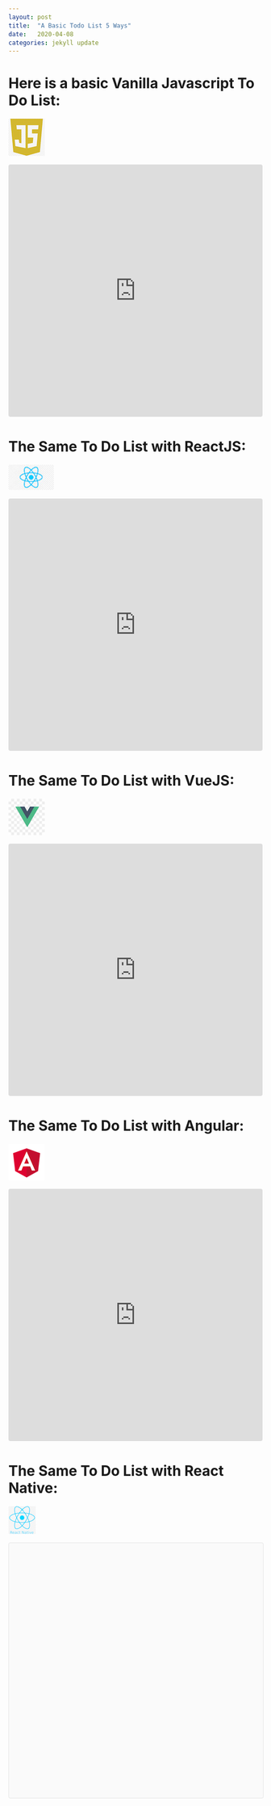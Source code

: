 ```yaml
---
layout: post
title:  "A Basic Todo List 5 Ways"
date:   2020-04-08 
categories: jekyll update
---
```


# Here is a basic Vanilla Javascript To Do List:
![](../images/javascriptLogo.png)
<iframe
     src="https://codesandbox.io/embed/hopeful-beaver-kzof4?fontsize=14&hidenavigation=1&theme=dark"
     style="width:100%; height:500px; border:0; border-radius: 4px; overflow:hidden;"
     title="vanillaJSToDoList"
     allow="accelerometer; ambient-light-sensor; camera; encrypted-media; geolocation; gyroscope; hid; microphone; midi; payment; usb; vr"
     sandbox="allow-forms allow-modals allow-popups allow-presentation allow-same-origin allow-scripts"
   ></iframe>

# The Same To Do List with ReactJS:
![](../images/reactLogo.jpg)
<iframe
     src="https://codesandbox.io/embed/reactjstodolist-oebg7?fontsize=14&hidenavigation=1&theme=dark"
     style="width:100%; height:500px; border:0; border-radius: 4px; overflow:hidden;"
     title="reactJSTodoList"
     allow="accelerometer; ambient-light-sensor; camera; encrypted-media; geolocation; gyroscope; hid; microphone; midi; payment; usb; vr"
     sandbox="allow-forms allow-modals allow-popups allow-presentation allow-same-origin allow-scripts"
   ></iframe>

# The Same To Do List with VueJS:
![](../images/vueLogo.jpg)
<iframe
     src="https://codesandbox.io/embed/vuejstodolist-30237?autoresize=1&fontsize=14&hidenavigation=1&moduleview=1&theme=dark"
     style="width:100%; height:500px; border:0; border-radius: 4px; overflow:hidden;"
     title="vuejstodolist"
     allow="accelerometer; ambient-light-sensor; camera; encrypted-media; geolocation; gyroscope; hid; microphone; midi; payment; usb; vr"
     sandbox="allow-forms allow-modals allow-popups allow-presentation allow-same-origin allow-scripts"
   ></iframe>

# The Same To Do List with Angular:
![](../images/angular.png)
<iframe
     src="https://codesandbox.io/embed/angulartodolist-gjuyr?fontsize=14&hidenavigation=1&theme=dark"
     style="width:100%; height:500px; border:0; border-radius: 4px; overflow:hidden;"
     title="angularTodoList"
     allow="accelerometer; ambient-light-sensor; camera; encrypted-media; geolocation; gyroscope; hid; microphone; midi; payment; usb; vr"
     sandbox="allow-forms allow-modals allow-popups allow-presentation allow-same-origin allow-scripts"
   ></iframe>
   
# The Same To Do List with React Native:
![](../images/reactNativeLogo.png)
<div data-snack-id="@andyderek/f4e891" data-snack-platform="web" data-snack-preview="true" data-snack-theme="light" style="overflow:hidden;background:#fafafa;border:1px solid rgba(0,0,0,.08);border-radius:4px;height:505px;width:100%"></div><script async src="https://snack.expo.io/embed.js"></script>
